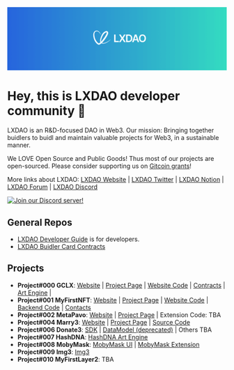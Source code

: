 <img src="./images/LXDAO.png" />

# Hey, this is LXDAO developer community 👋

LXDAO is an R&D-focused DAO in Web3. Our mission: Bringing together buidlers to buidl and maintain valuable projects for Web3, in a sustainable manner.

We LOVE Open Source and Public Goods! Thus most of our projects are open-sourced. Please consider supporting us on [Gitcoin grants](https://gitcoin.co/grants/7239/lxdao)!

More links about LXDAO:
[LXDAO Website](https://lxdao.io/) | [LXDAO Twitter](https://twitter.com/LXDAO_Official) | [LXDAO Notion](https://lxdao.notion.site/) | [LXDAO Forum](https://forum.lxdao.io/) | [LXDAO Discord](https://discord.lxdao.io)

[![Join our Discord server!](https://invidget.switchblade.xyz/HtcDdPgJ7D)](http://discord.gg/HtcDdPgJ7D)


## General Repos

- [LXDAO Developer Guide](https://github.com/lxdao-official/LXDAO-Developer-Guide) is for developers.
- [LXDAO Buidler Card Contracts](https://github.com/lxdao-official/buidler-card-contracts)

## Projects

* **Project#000 GCLX**: [Website](https://gclx.xyz/) | [Project Page](https://lxdao.io/projects/000) | [Website Code](https://github.com/lxdao-official/gclx-official) | [Contracts](https://github.com/lxdao-official/gclx-contracts) | [Art Engine](https://github.com/lxdao-official/gclx-art-engine) |
* **Project#001 MyFirstNFT**: [Website](https://myfirstnft.info/) | [Project Page](https://lxdao.io/projects/001) | [Website Code](https://github.com/lxdao-official/myfirstnft-frontend) | [Backend Code](https://github.com/lxdao-official/myfirstnft-backend) | [Contacts](https://github.com/lxdao-official/myfirstnft-contract)
* **Project#002 MetaPavo**: [Website](https://metapavo.xyz/) | [Project Page](https://lxdao.io/projects/002) | Extension Code: TBA
* **Project#004 Marry3**: [Website](https://marry3.love/) | [Project Page](https://lxdao.io/projects/004) | [Source Code](https://github.com/marryinweb3)
* **Project#006 Donate3**: [SDK](https://github.com/lxdao-official/donate3-sdk) | [DataModel (deprecated)](https://github.com/lxdao-official/donate3-datamodel) | Others TBA
* **Project#007 HashDNA**: [HashDNA Art Engine](https://github.com/lxdao-official/HashDNA-Art-Engine)
* **Project#008 MobyMask**: [MobyMask UI](https://github.com/lxdao-official/mobymask-ui) | [MobyMask Extension](https://github.com/lxdao-official/mobymask-extension)
* **Project#009 Img3**: [Img3](https://github.com/lxdao-official/Img3)
* **Project#010 MyFirstLayer2**: TBA
